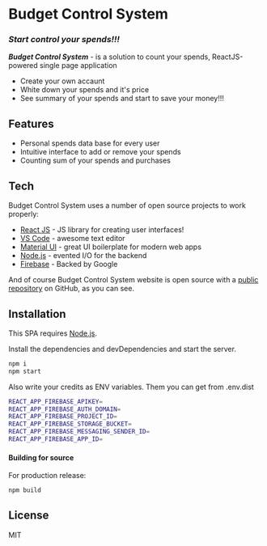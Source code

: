 # Budget Control System
### _Start control your spends!!!_



**_Budget Control System_** - is a solution to count your spends,
ReactJS-powered single page application

- Create your own accaunt
- White down your spends and it's price
- See summary of your spends and start to save your money!!!

## Features

- Personal spends data base for every user
- Intuitive interface to add or remove your spends
- Counting sum of your spends and purchases


## Tech

Budget Control System uses a number of open source projects to work properly:

- [React JS] - JS library for creating user interfaces!
- [VS Code] - awesome text editor
- [Material UI] - great UI boilerplate for modern web apps
- [Node.js] - evented I/O for the backend
- [Firebase] - Backed by Google

And of course Budget Control System website is open source with a [public repository](https://github.com/TiredTorch/budget-system)
 on GitHub, as you can see.

## Installation

This SPA requires [Node.js](https://nodejs.org/).

Install the dependencies and devDependencies and start the server.

```sh
npm i
npm start
```

Also write your credits as ENV variables. Them you can get from .env.dist

```sh
REACT_APP_FIREBASE_APIKEY=
REACT_APP_FIREBASE_AUTH_DOMAIN= 
REACT_APP_FIREBASE_PROJECT_ID= 
REACT_APP_FIREBASE_STORAGE_BUCKET= 
REACT_APP_FIREBASE_MESSAGING_SENDER_ID= 
REACT_APP_FIREBASE_APP_ID= 
```


#### Building for source

For production release:

```sh
npm build
```

## License

MIT

   [VS Code]: <https://code.visualstudio.com/>
   [node.js]: <http://nodejs.org>
   [Material UI]: <https://mui.com/>
   [React JS]: <https://ru.reactjs.org/>
   [Firebase]: <https://firebase.google.com/>
